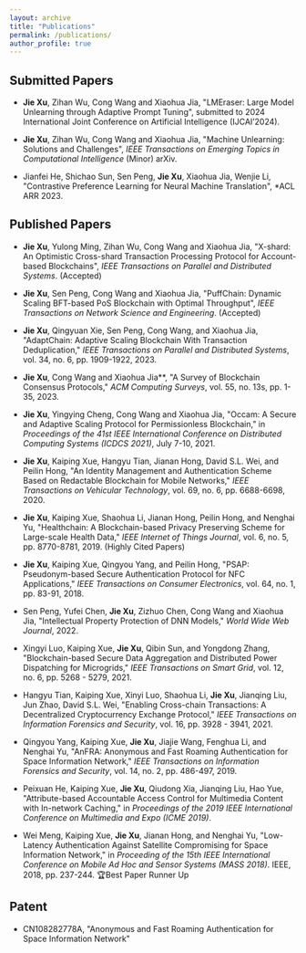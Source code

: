 ```yaml
---
layout: archive
title: "Publications"
permalink: /publications/
author_profile: true
---
```


## Submitted Papers

- **Jie Xu**, Zihan Wu, Cong Wang and Xiaohua Jia, "LMEraser: Large Model Unlearning through Adaptive Prompt Tuning", submitted to 2024 International Joint Conference on Artificial Intelligence (IJCAI’2024).

- **Jie Xu**, Zihan Wu, Cong Wang and Xiaohua Jia, "Machine Unlearning: Solutions and Challenges", *IEEE Transactions on Emerging Topics in Computational Intelligence* (Minor) arXiv.

- Jianfei He, Shichao Sun, Sen Peng, **Jie Xu**, Xiaohua Jia, Wenjie Li, "Contrastive Preference Learning for Neural Machine Translation", *ACL ARR 2023.

## Published Papers

- **Jie Xu**, Yulong Ming, Zihan Wu, Cong Wang and Xiaohua Jia, "X-shard: An Optimistic Cross-shard Transaction Processing Protocol for Account-based Blockchains", *IEEE Transactions on Parallel and Distributed Systems*. (Accepted)

- **Jie Xu**, Sen Peng, Cong Wang and Xiaohua Jia, "PuffChain: Dynamic Scaling BFT-based PoS Blockchain with Optimal Throughput", *IEEE Transactions on Network Science and Engineering*. (Accepted)
  
- **Jie Xu**, Qingyuan Xie, Sen Peng, Cong Wang, and Xiaohua Jia, "AdaptChain: Adaptive Scaling Blockchain With Transaction Deduplication," *IEEE Transactions on Parallel and Distributed Systems*, vol. 34, no. 6, pp. 1909-1922, 2023.

- **Jie Xu**, Cong Wang and Xiaohua Jia**, "A Survey of Blockchain Consensus Protocols," *ACM Computing Surveys*, vol. 55, no. 13s, pp. 1-35, 2023.

- **Jie Xu**, Yingying Cheng, Cong Wang and Xiaohua Jia, "Occam: A Secure and Adaptive Scaling Protocol for Permissionless Blockchain," in *Proceedings of the 41st IEEE International Conference on Distributed Computing Systems (ICDCS 2021)*, July 7-10, 2021.

- **Jie Xu**, Kaiping Xue, Hangyu Tian, Jianan Hong, David S.L. Wei, and Peilin Hong, "An Identity Management and Authentication Scheme Based on Redactable Blockchain for Mobile Networks," *IEEE Transactions on Vehicular Technology*, vol. 69, no. 6, pp. 6688-6698, 2020.

- **Jie Xu**, Kaiping Xue, Shaohua Li, Jianan Hong, Peilin Hong, and Nenghai Yu, "Healthchain: A Blockchain-based Privacy Preserving Scheme for Large-scale Health Data," *IEEE Internet of Things Journal*, vol. 6, no. 5, pp. 8770-8781, 2019. (Highly Cited Papers)

- **Jie Xu**, Kaiping Xue, Qingyou Yang, and Peilin Hong, "PSAP: Pseudonym-based Secure Authentication Protocol for NFC Applications," *IEEE Transactions on Consumer Electronics*, vol. 64, no. 1, pp. 83-91, 2018.

- Sen Peng, Yufei Chen, **Jie Xu**, Zizhuo Chen, Cong Wang and Xiaohua Jia, "Intellectual Property Protection of DNN Models," *World Wide Web Journal*, 2022.

- Xingyi Luo, Kaiping Xue, **Jie Xu**, Qibin Sun, and Yongdong Zhang, "Blockchain-based Secure Data Aggregation and Distributed Power Dispatching for Microgrids," *IEEE Transactions on Smart Grid*, vol. 12, no. 6, pp. 5268 - 5279, 2021.

- Hangyu Tian, Kaiping Xue, Xinyi Luo, Shaohua Li, **Jie Xu**, Jianqing Liu, Jun Zhao, David S.L. Wei, "Enabling Cross-chain Transactions: A Decentralized Cryptocurrency Exchange Protocol," *IEEE Transactions on Information Forensics and Security*, vol. 16, pp. 3928 - 3941, 2021.

- Qingyou Yang, Kaiping Xue, **Jie Xu**, Jiajie Wang, Fenghua Li, and Nenghai Yu, "AnFRA: Anonymous and Fast Roaming Authentication for Space Information Network," *IEEE Transactions on Information Forensics and Security*, vol. 14, no. 2, pp. 486-497, 2019.

- Peixuan He, Kaiping Xue, **Jie Xu**, Qiudong Xia, Jianqing Liu, Hao Yue, "Attribute-based Accountable Access Control for Multimedia Content with In-network Caching," in *Proceedings of the 2019 IEEE International Conference on Multimedia and Expo (ICME 2019)*.

- Wei Meng, Kaiping Xue, **Jie Xu**, Jianan Hong, and Nenghai Yu, "Low-Latency Authentication Against Satellite Compromising for Space Information Network," in *Proceeding of the 15th IEEE International Conference on Mobile Ad Hoc and Sensor Systems (MASS 2018)*. IEEE, 2018, pp. 237-244. 🏆Best Paper Runner Up

## Patent
- CN108282778A, "Anonymous and Fast Roaming Authentication for Space Information Network"

